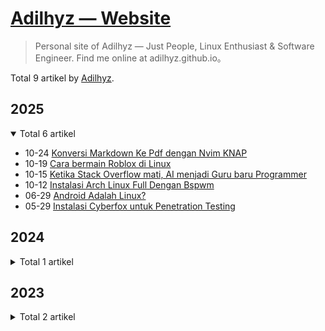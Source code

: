 # [Adilhyz — Website](https://adilhyz.github.io/ "Beranda")

> Personal site of Adilhyz — Just People, Linux Enthusiast & Software Engineer. Find me online at adilhyz.github.io。

Total 9 artikel by [Adilhyz](https://github.com/adilhyz).

## 2025

<details open>
<summary>Total 6 artikel</summary>

- 10-24 [Konversi Markdown Ke Pdf dengan Nvim KNAP](https://adilhyz.github.io/posts/nvim-markdown-ke-pdf/ "2025-10-24 16:17:32")
- 10-19 [Cara bermain Roblox di Linux](https://adilhyz.github.io/posts/cara-bermain-roblox-di-linux/ "2025-10-19 08:31:52")
- 10-15 [Ketika Stack Overflow mati, AI menjadi Guru baru Programmer](https://adilhyz.github.io/posts/ai-gantikan-stackoverflow/ "2025-10-15 11:42:52")
- 10-12 [Instalasi Arch Linux Full Dengan Bspwm](https://adilhyz.github.io/posts/arch-linux-full-install-with-bspwm/ "2025-10-12 21:17:54")
- 06-29 [Android Adalah Linux?](https://adilhyz.github.io/posts/android-linux/ "2025-06-29 16:35:53")
- 05-29 [Instalasi Cyberfox untuk Penetration Testing](https://adilhyz.github.io/posts/cyberfox-install/ "2025-05-29 16:35:53")

</details>

## 2024

<details>
<summary>Total 1 artikel</summary>

- 04-17 [Adilhyz Repo](https://adilhyz.github.io/projects/adilhyz/adilhyz-repo/ "2024-04-17 12:51:35")

</details>

## 2023

<details>
<summary>Total 2 artikel</summary>

- 11-23 [Spicetify Tool Untuk Spotify Premium](https://adilhyz.github.io/posts/spicetify-install/ "2023-11-23 16:35:53")
- 08-06 [Bspwm Dotfiles](https://adilhyz.github.io/projects/adilhyz/dotfiles-v1/ "2023-08-06 20:51:11")

</details>
